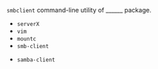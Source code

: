 `smbclient` command-line utility of ______ package.

* `serverX `
* `vim`
* `mountc `
* `smb-client `
+ `samba-client `
